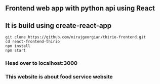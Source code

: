 ## Frontend web app with python api using React
## It is build using create-react-app

```
git clone https://github.com/nirajgeorgian/thirio-frontend.git
cd react-frontend-thirio
npm install
npm start
```

### Head over to localhost:3000
### This website is about food service website
